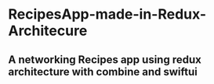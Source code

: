 # RecipesApp-made-in-Redux-Architecure #
## A networking Recipes app using redux architecture with combine and swiftui ##
